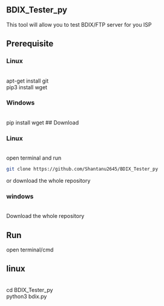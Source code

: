 ## BDIX_Tester_py
This tool will allow you to test BDIX/FTP server for you ISP


## Prerequisite
   <h3>Linux</h3><br>
    apt-get install git<br>
    pip3 install wget
   
   <h3>Windows</h3><br>
   pip install wget 
## Download
<h3>Linux</h3><br>
open terminal and run<br>
   
   
```bash
git clone https://github.com/Shantanu2645/BDIX_Tester_py
```
or download the whole repository
   
<h3>windows</h3><br>
Download the whole repository
   
 ## Run
   open terminal/cmd
   
   <h2>linux</h2><br>
   cd BDIX_Tester_py<br>
   python3 bdix.py
   
   
   
   
  
